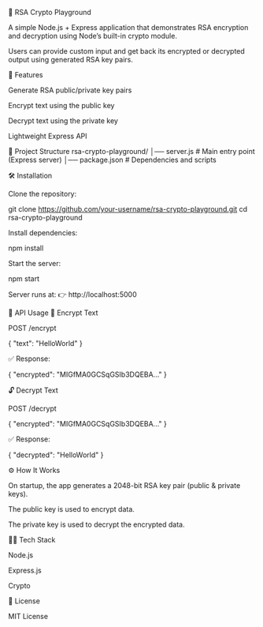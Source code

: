 🔐 RSA Crypto Playground

A simple Node.js + Express application that demonstrates RSA encryption and decryption using Node’s built-in crypto module.

Users can provide custom input and get back its encrypted or decrypted output using generated RSA key pairs.

🚀 Features

Generate RSA public/private key pairs

Encrypt text using the public key

Decrypt text using the private key

Lightweight Express API

📂 Project Structure
rsa-crypto-playground/
│── server.js          # Main entry point (Express server)
│── package.json       # Dependencies and scripts

🛠️ Installation

Clone the repository:

git clone https://github.com/your-username/rsa-crypto-playground.git
cd rsa-crypto-playground


Install dependencies:

npm install


Start the server:

npm start


Server runs at:
👉 http://localhost:5000

📡 API Usage
🔑 Encrypt Text

POST /encrypt

{
  "text": "HelloWorld"
}


✅ Response:

{
  "encrypted": "MIGfMA0GCSqGSIb3DQEBA..."
}

🔓 Decrypt Text

POST /decrypt

{
  "encrypted": "MIGfMA0GCSqGSIb3DQEBA..."
}


✅ Response:

{
  "decrypted": "HelloWorld"
}

⚙️ How It Works

On startup, the app generates a 2048-bit RSA key pair (public & private keys).

The public key is used to encrypt data.

The private key is used to decrypt the encrypted data.

🧑‍💻 Tech Stack

Node.js

Express.js

Crypto

📄 License

MIT License
